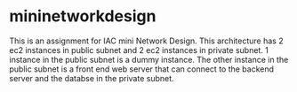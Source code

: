 # mininetworkdesign
This is an assignment for IAC mini Network Design. 
This architecture has 2 ec2 instances in public subnet and 2 ec2 instances in private subnet. 
1 instance in the public subnet is a dummy instance. The other instance in the public subnet is a front end web server that can connect to the backend server and the databse in the private subnet.
